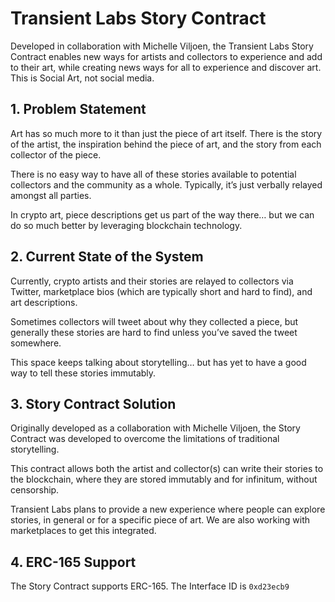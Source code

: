 # Transient Labs Story Contract
Developed in collaboration with Michelle Viljoen, the Transient Labs Story Contract enables new ways for artists and collectors to experience and add to their art, while creating news ways for all to experience and discover art. This is Social Art, not social media.

## 1. Problem Statement
Art has so much more to it than just the piece of art itself. There is the story of the artist, the inspiration behind the piece of art, and the story from each collector of the piece.

There is no easy way to have all of these stories available to potential collectors and the community as a whole. Typically, it’s just verbally relayed amongst all parties.

In crypto art, piece descriptions get us part of the way there… but we can do so much better by leveraging blockchain technology.

## 2. Current State of the System
Currently, crypto artists and their stories are relayed to collectors via Twitter, marketplace bios (which are typically short and hard to find), and art descriptions.

Sometimes collectors will tweet about why they collected a piece, but generally these stories are hard to find unless you’ve saved the tweet somewhere.

This space keeps talking about storytelling… but has yet to have a good way to tell these stories immutably.

## 3. Story Contract Solution
Originally developed as a collaboration with Michelle Viljoen, the Story Contract was developed to overcome the limitations of traditional storytelling.

This contract allows both the artist and collector(s) can write their stories to the blockchain, where they are stored immutably and for infinitum, without censorship. 

Transient Labs plans to provide a new experience where people can explore stories, in general or for a specific piece of art. We are also working with marketplaces to get this integrated.

## 4. ERC-165 Support
The Story Contract supports ERC-165. The Interface ID is `0xd23ecb9`